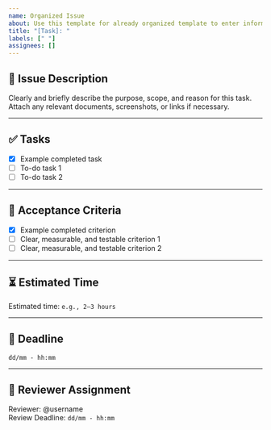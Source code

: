 ```yaml
---
name: Organized Issue 
about: Use this template for already organized template to enter information 
title: "[Task]: "
labels: [" "]
assignees: []
---
```

## 📝 Issue Description
Clearly and briefly describe the purpose, scope, and reason for this task.  
Attach any relevant documents, screenshots, or links if necessary.

---

## ✅ Tasks
- [x] Example completed task
- [ ] To-do task 1
- [ ] To-do task 2

---

## 🎯 Acceptance Criteria
- [x] Example completed criterion
- [ ] Clear, measurable, and testable criterion 1
- [ ] Clear, measurable, and testable criterion 2

---

## ⏳ Estimated Time
Estimated time: `e.g., 2–3 hours`

---

## 📅 Deadline
`dd/mm - hh:mm`

---

## 👀 Reviewer Assignment
Reviewer: @username <!-- Always assign a reviewer -->  
Review Deadline: `dd/mm - hh:mm`
